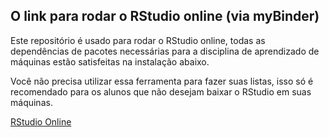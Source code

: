 ## O link para rodar o RStudio online (via myBinder)

Este repositório é usado para rodar o RStudio online, todas as dependências de pacotes necessárias para a disciplina de aprendizado de máquinas estão satisfeitas na instalação abaixo. 

Você não precisa utilizar essa ferramenta para fazer suas listas, isso só é recomendado para os alunos que não desejam baixar o RStudio em suas máquinas.

[RStudio Online](https://mybinder.org/v2/gh/Prof-Saul-Leite/RStudio.git/master)
